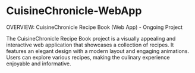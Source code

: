 # CuisineChronicle-WebApp

OVERVIEW: CuisineChronicle Recipe Book (Web App) - Ongoing Project

The CuisineChronicle Recipe Book project is a visually appealing and interactive web application that showcases a collection of recipes. It features an elegant design with a modern layout and engaging animations. Users can explore various recipes, making the culinary experience enjoyable and informative.

